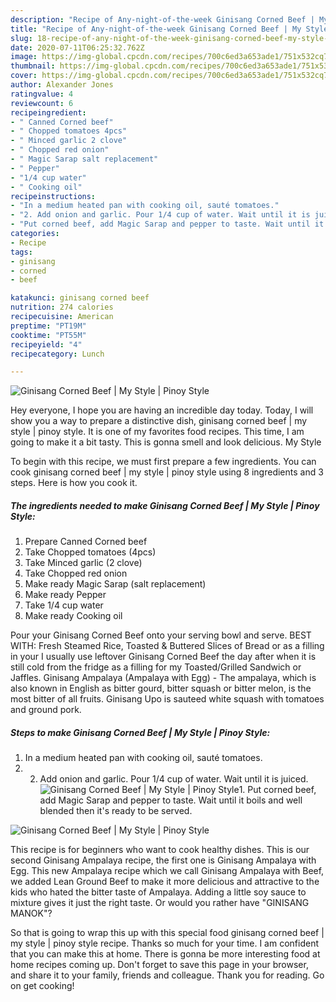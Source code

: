 ```yaml
---
description: "Recipe of Any-night-of-the-week Ginisang Corned Beef | My Style | Pinoy Style"
title: "Recipe of Any-night-of-the-week Ginisang Corned Beef | My Style | Pinoy Style"
slug: 18-recipe-of-any-night-of-the-week-ginisang-corned-beef-my-style-pinoy-style
date: 2020-07-11T06:25:32.762Z
image: https://img-global.cpcdn.com/recipes/700c6ed3a653ade1/751x532cq70/ginisang-corned-beef-my-style-pinoy-style-recipe-main-photo.jpg
thumbnail: https://img-global.cpcdn.com/recipes/700c6ed3a653ade1/751x532cq70/ginisang-corned-beef-my-style-pinoy-style-recipe-main-photo.jpg
cover: https://img-global.cpcdn.com/recipes/700c6ed3a653ade1/751x532cq70/ginisang-corned-beef-my-style-pinoy-style-recipe-main-photo.jpg
author: Alexander Jones
ratingvalue: 4
reviewcount: 6
recipeingredient:
- " Canned Corned beef"
- " Chopped tomatoes 4pcs"
- " Minced garlic 2 clove"
- " Chopped red onion"
- " Magic Sarap salt replacement"
- " Pepper"
- "1/4 cup water"
- " Cooking oil"
recipeinstructions:
- "In a medium heated pan with cooking oil, sauté tomatoes."
- "2. Add onion and garlic. Pour 1/4 cup of water. Wait until it is juiced."
- "Put corned beef, add Magic Sarap and pepper to taste. Wait until it boils and well blended then it&#39;s ready to be served."
categories:
- Recipe
tags:
- ginisang
- corned
- beef

katakunci: ginisang corned beef 
nutrition: 274 calories
recipecuisine: American
preptime: "PT19M"
cooktime: "PT55M"
recipeyield: "4"
recipecategory: Lunch

---
```



![Ginisang Corned Beef | My Style | Pinoy Style](https://img-global.cpcdn.com/recipes/700c6ed3a653ade1/751x532cq70/ginisang-corned-beef-my-style-pinoy-style-recipe-main-photo.jpg)

Hey everyone, I hope you are having an incredible day today. Today, I will show you a way to prepare a distinctive dish, ginisang corned beef | my style | pinoy style. It is one of my favorites food recipes. This time, I am going to make it a bit tasty. This is gonna smell and look delicious.
 My Style 

To begin with this recipe, we must first prepare a few ingredients. You can cook ginisang corned beef | my style | pinoy style using 8 ingredients and 3 steps. Here is how you cook it.

<!--inarticleads1-->

##### The ingredients needed to make Ginisang Corned Beef | My Style | Pinoy Style:

1. Prepare  Canned Corned beef
1. Take  Chopped tomatoes (4pcs)
1. Take  Minced garlic (2 clove)
1. Take  Chopped red onion
1. Make ready  Magic Sarap (salt replacement)
1. Make ready  Pepper
1. Take 1/4 cup water
1. Make ready  Cooking oil


Pour your Ginisang Corned Beef onto your serving bowl and serve. BEST WITH: Fresh Steamed Rice, Toasted &amp; Buttered Slices of Bread or as a filling in your I usually use leftover Ginisang Corned Beef the day after when it is still cold from the fridge as a filling for my Toasted/Grilled Sandwich or Jaffles. Ginisang Ampalaya (Ampalaya with Egg) - The ampalaya, which is also known in English as bitter gourd, bitter squash or bitter melon, is the most bitter of all fruits. Ginisang Upo is sauteed white squash with tomatoes and ground pork. 

<!--inarticleads2-->

##### Steps to make Ginisang Corned Beef | My Style | Pinoy Style:

1. In a medium heated pan with cooking oil, sauté tomatoes.
1. 2. Add onion and garlic. Pour 1/4 cup of water. Wait until it is juiced.
<img src="//assets-global.cpcdn.com/assets/icons/button_play-2c75c40dde080a61004c1f40b05d8f140eaff45d7e9e6481dc71c63d2e7c4909.png" alt="Ginisang Corned Beef | My Style | Pinoy Style">1. Put corned beef, add Magic Sarap and pepper to taste. Wait until it boils and well blended then it&#39;s ready to be served.
<img src="//assets-global.cpcdn.com/assets/icons/button_play-2c75c40dde080a61004c1f40b05d8f140eaff45d7e9e6481dc71c63d2e7c4909.png" alt="Ginisang Corned Beef | My Style | Pinoy Style">

This recipe is for beginners who want to cook healthy dishes. This is our second Ginisang Ampalaya recipe, the first one is Ginisang Ampalaya with Egg. This new Ampalaya recipe which we call Ginisang Ampalaya with Beef, we added Lean Ground Beef to make it more delicious and attractive to the kids who hated the bitter taste of Ampalaya. Adding a little soy sauce to mixture gives it just the right taste. Or would you rather have &#34;GINISANG MANOK&#34;? 

So that is going to wrap this up with this special food ginisang corned beef | my style | pinoy style recipe. Thanks so much for your time. I am confident that you can make this at home. There is gonna be more interesting food at home recipes coming up. Don't forget to save this page in your browser, and share it to your family, friends and colleague. Thank you for reading. Go on get cooking!
